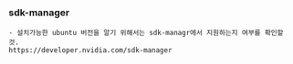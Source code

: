 

### sdk-manager
```
- 설치가능한 ubuntu 버전을 알기 위해서는 sdk-managr에서 지원하는지 여부를 확인할 것. 
https://developer.nvidia.com/sdk-manager

```
